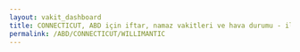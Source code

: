 ```yaml
---
layout: vakit_dashboard
title: CONNECTICUT, ABD için iftar, namaz vakitleri ve hava durumu - ilçe/eyalet seç
permalink: /ABD/CONNECTICUT/WILLIMANTIC
---
```


<script type="text/javascript">
  var GLOBAL_COUNTRY = 'ABD';
  var GLOBAL_CITY = 'CONNECTICUT';
  var GLOBAL_STATE = 'WILLIMANTIC';
  var lat = 72;
  var lon = 21;
</script>
